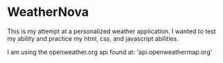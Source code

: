 # WeatherNova
This is my attempt at a personalized weather application. I wanted to test my ability and practice my html, css, and javascript abilities. 

I am using the openweather.org api found at: 'api.openweathermap.org'